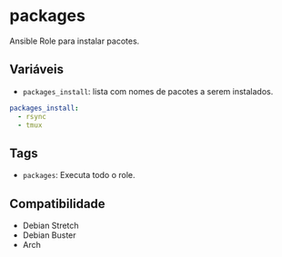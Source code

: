 # packages

Ansible Role para instalar pacotes.

## Variáveis

- `packages_install`: lista com nomes de pacotes a serem instalados.

```yaml
packages_install:
  - rsync
  - tmux
```

## Tags

- `packages`: Executa todo o role.

## Compatibilidade

- Debian Stretch
- Debian Buster
- Arch
